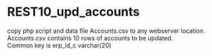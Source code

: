 # REST10_upd_accounts<br>

copy php script and data file Accounts.csv to any webserver location.<br>
Accounts.csv contains 10 rows of accounts to be updated.<br>
Common key is erp_id_c varchar(20)<br>
